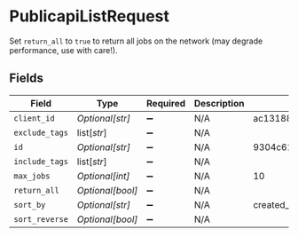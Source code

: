 # PublicapiListRequest

Set `return_all` to `true` to return all jobs on the network (may degrade performance, use with care!).


## Fields

| Field                                                            | Type                                                             | Required                                                         | Description                                                      | Example                                                          |
| ---------------------------------------------------------------- | ---------------------------------------------------------------- | ---------------------------------------------------------------- | ---------------------------------------------------------------- | ---------------------------------------------------------------- |
| `client_id`                                                      | *Optional[str]*                                                  | :heavy_minus_sign:                                               | N/A                                                              | ac13188e93c97a9c2e7cf8e86c7313156a73436036f30da1ececc2ce79f9ea51 |
| `exclude_tags`                                                   | list[*str*]                                                      | :heavy_minus_sign:                                               | N/A                                                              |                                                                  |
| `id`                                                             | *Optional[str]*                                                  | :heavy_minus_sign:                                               | N/A                                                              | 9304c616-291f-41ad-b862-54e133c0149e                             |
| `include_tags`                                                   | list[*str*]                                                      | :heavy_minus_sign:                                               | N/A                                                              |                                                                  |
| `max_jobs`                                                       | *Optional[int]*                                                  | :heavy_minus_sign:                                               | N/A                                                              | 10                                                               |
| `return_all`                                                     | *Optional[bool]*                                                 | :heavy_minus_sign:                                               | N/A                                                              |                                                                  |
| `sort_by`                                                        | *Optional[str]*                                                  | :heavy_minus_sign:                                               | N/A                                                              | created_at                                                       |
| `sort_reverse`                                                   | *Optional[bool]*                                                 | :heavy_minus_sign:                                               | N/A                                                              |                                                                  |